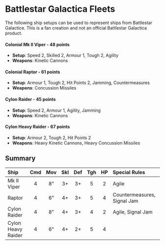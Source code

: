 # Battlestar Galactica Fleets

The following ship setups can be used to represent ships from Battlestar Galactice. This is a fan creation and not an official Battlestar Galactica product.

#### Colonial Mk II Viper - 48 points

- **Setup**: Speed 2, Skilled 2, Armour 1, Tough 2, Agility
- **Weapons**: Kinetic Cannons

#### Colonial Raptor - 61 points

- **Setup**: Armour 1, Tough 2, Hit Points 2, Jamming, Countermeasures
- **Weapons**: Concussion Missiles

#### Cylon Raider - 45 points

- **Setup**: Speed 2, Armour 1, Agility, Jamming
- **Weapons**: Kinetic Cannons

#### Cylon Heavy Raider - 67 points

- **Setup**: Armour 2, Tough 2, Hit Points 2
- **Weapons**: Heavy Kinetic Cannons, Heavy Concussion Missiles

## Summary

| Ship               | Cmd | Mov | Skl | Def | Tgh | HP  | Special Rules               |
| :----------------- | :-: | :-: | :-: | :-: | :-: | :-: | :-------------------------- |
| Mk II Viper        |  4  |  8" |  3+ |  3+ |  5  |  2  | Agile                       |
| Raptor             |  4  |  6" |  4+ |  3+ |  5  |  4  | Countermeasures, Signal Jam |
| Cylon Raider       |  4  |  8" |  4+ |  3+ |  4  |  2  | Agile, Signal Jam           |
| Cylon Heavy Raider |  4  |  6" |  4+ |  2+ |  5  |  4  |                             |
